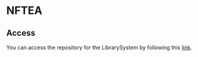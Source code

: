 # NFTEA

## Access
You can access the repository for the LibrarySystem by following this [link](https://github.com/NFTEA-Winter2022/NF-TEA).
